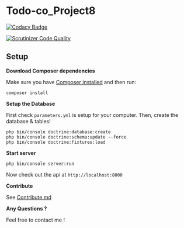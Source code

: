 # Todo-co_Project8

[![Codacy Badge](https://api.codacy.com/project/badge/Grade/707b82b0ab7a42448293a485fb5a79e2)](https://www.codacy.com/app/sergisergio/Todo-co_Project8?utm_source=github.com&amp;utm_medium=referral&amp;utm_content=sergisergio/Todo-co_Project8&amp;utm_campaign=Badge_Grade)

[![Scrutinizer Code Quality](https://scrutinizer-ci.com/g/sergisergio/Bilemo_Project7/badges/quality-score.png?b=master)](https://scrutinizer-ci.com/g/sergisergio/Bilemo_Project7/?branch=master)

## Setup

**Download Composer dependencies**

Make sure you have [Composer installed](https://getcomposer.org/download/)
and then run:

```
composer install
```

**Setup the Database**

First check `parameters.yml` is setup for your computer. Then, create
the database & tables!

```
php bin/console doctrine:database:create
php bin/console doctrine:schema:update --force
php bin/console doctrine:fixtures:load
```

**Start server**

```
php bin/console server:run
```

Now check out the api at `http://localhost:8000`

**Contribute**

See [Contribute.md]()

**Any Questions ?**

Feel free to contact me !
